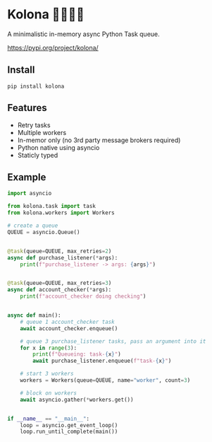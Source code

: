 # Kolona 🚦🚗🚗🚗

A minimalistic in-memory async Python Task queue.

https://pypi.org/project/kolona/

## Install

`pip install kolona`

## Features

- Retry tasks
- Multiple workers
- In-memor only (no 3rd party message brokers required)
- Python native using asyncio
- Staticly typed

## Example

```py
import asyncio

from kolona.task import task
from kolona.workers import Workers

# create a queue
QUEUE = asyncio.Queue()


@task(queue=QUEUE, max_retries=2)
async def purchase_listener(*args):
    print(f"purchase_listener -> args: {args}")


@task(queue=QUEUE, max_retries=3)
async def account_checker(*args):
    print(f"account_checker doing checking")


async def main():
    # queue 1 account_checker task
    await account_checker.enqueue()

    # queue 3 purchase_listener tasks, pass an argument into it
    for x in range(3):
        print(f"Queueing: task-{x}")
        await purchase_listener.enqueue(f"task-{x}")

    # start 3 workers
    workers = Workers(queue=QUEUE, name="worker", count=3)

    # block on workers
    await asyncio.gather(*workers.get())


if __name__ == "__main__":
    loop = asyncio.get_event_loop()
    loop.run_until_complete(main())
```

